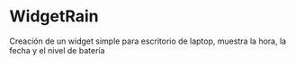 # WidgetRain
Creación de un widget simple para escritorio de laptop, muestra la hora, la fecha y el nivel de batería
